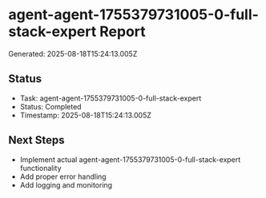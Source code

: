 # agent-agent-1755379731005-0-full-stack-expert Report

Generated: 2025-08-18T15:24:13.005Z

## Status
- Task: agent-agent-1755379731005-0-full-stack-expert
- Status: Completed
- Timestamp: 2025-08-18T15:24:13.005Z

## Next Steps
- Implement actual agent-agent-1755379731005-0-full-stack-expert functionality
- Add proper error handling
- Add logging and monitoring
